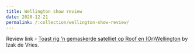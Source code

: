 ```yaml
---
title: Wellington show review
date: 2020-12-21
permalink: /:collection/wellington-show-review/
---
```


Review link - [Toast rig ’n gemaskerde satelliet op Roof en (Or)Wellington](https://www.litnet.co.za/toast-rig-n-gemaskerde-satelliet-op-roof-en-orwellington/) by Izak de Vries.
